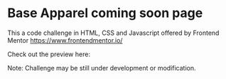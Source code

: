 # Base Apparel coming soon page

This a code challenge in HTML, CSS and Javascript offered by Frontend Mentor https://www.frontendmentor.io/

Check out the preview here: 

Note: Challenge may be still under development or modification.